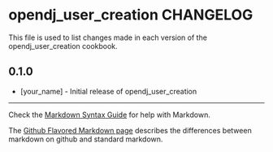 # opendj_user_creation CHANGELOG

This file is used to list changes made in each version of the opendj_user_creation cookbook.

## 0.1.0
- [your_name] - Initial release of opendj_user_creation

- - -
Check the [Markdown Syntax Guide](http://daringfireball.net/projects/markdown/syntax) for help with Markdown.

The [Github Flavored Markdown page](http://github.github.com/github-flavored-markdown/) describes the differences between markdown on github and standard markdown.
